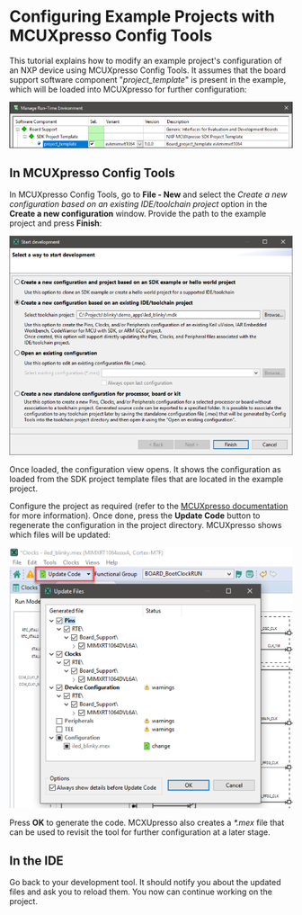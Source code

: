 # Configuring Example Projects with MCUXpresso Config Tools

This tutorial explains how to modify an example project's configuration of an NXP device using MCUXpresso Config Tools. It assumes that the board support software component "*project_template*" is present in the example, which will be loaded into MCUXpresso for further configuration:

![SDK Project Template - Board Support](images/bsp_component.png)

## In MCUXpresso Config Tools

In MCUXpresso Config Tools, go to **File - New** and select the *Create a new configuration based on an existing IDE/toolchain project* option in the **Create a new configuration** window. Provide the path to the example project and press **Finish**:

![Create a new configuration](images/create-new-configuration.png)

Once loaded, the configuration view opens. It shows the configuration as loaded from the SDK project template files that are located in the example project.

Configure the project as required (refer to the [MCUXpresso documentation](https://mcuxpresso.nxp.com/en/welcome#dev-resources) for more information). Once done, press the **Update Code** button to regenerate the configuration in the project directory. MCUXpresso shows which files will be updated:

![Update Code](images/update-code.png)

Press **OK** to generate the code. MCXUpresso also creates a *\*.mex* file that can be used to revisit the tool for further configuration at a later stage.

## In the IDE

Go back to your development tool. It should notify you about the updated files and ask you to reload them. You now can continue working on the project.
